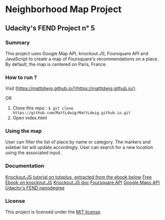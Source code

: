 # Neighborhood Map Project 
## Udacity's FEND Project n° 5
### Summary

This project uses Google Map API, knockout.JS, Foursquare API and JavaScript to create
a map of Foursquare's recommendations on a place. By default, the map is centered on Paris, France.

### How to run ?

Visit [https://mattldwig.github.io/](https://mattldwig.github.io/).

OR

1. Clone this repo :
`$ git clone https://github.com/MattLdwig/MattLdwig.github.io.git`
2. Open index.html


### Using the map


User can filter the list of place by name or category. The markers and sidebar list will update accordingly.
User can search for a new location using the associated input.

### Documentation

[Knockout.JS tutorial on tutsplus, extracted from the ebook below](https://code.tutsplus.com/tutorials/hello-knockout--net-31289)
[Free Ebook on knockout.JS](https://www.syncfusion.com/resources/techportal/ebooks/knockoutjs?utm_medium=BizDev-TutsPlus0313)
[Knockout.JS doc](http://knockoutjs.com/documentation/introduction.html)
[Foursquare API](https://developer.foursquare.com/)
[Google Maps API](https://developers.google.com/maps/documentation/javascript/tutorial)
[Udacity's FEND nanodegree](https://www.udacity.com/course/front-end-web-developer-nanodegree--nd001)

### License

This project is licensed under the [MIT license](license.txt).
